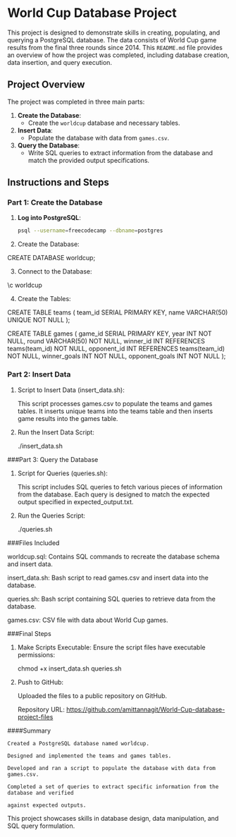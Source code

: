 # World Cup Database Project

This project is designed to demonstrate skills in creating, populating, and querying a PostgreSQL database. 
The data consists of World Cup game results from the final three rounds since 2014.
This `README.md` file provides an overview of how the project was completed, including database creation, data insertion, and query execution.

## Project Overview

The project was completed in three main parts:

1. **Create the Database**:
   - Create the `worldcup` database and necessary tables.
2. **Insert Data**:
   - Populate the database with data from `games.csv`.
3. **Query the Database**:
   - Write SQL queries to extract information from the database and match the provided output specifications.

## Instructions and Steps

### Part 1: Create the Database

1. **Log into PostgreSQL**:
   ```bash
   psql --username=freecodecamp --dbname=postgres


2. Create the Database:

CREATE DATABASE worldcup;


3. Connect to the Database:
   
\c worldcup


4. Create the Tables:

CREATE TABLE teams (
  team_id SERIAL PRIMARY KEY,
  name VARCHAR(50) UNIQUE NOT NULL
);

CREATE TABLE games (
  game_id SERIAL PRIMARY KEY,
  year INT NOT NULL,
  round VARCHAR(50) NOT NULL,
  winner_id INT REFERENCES teams(team_id) NOT NULL,
  opponent_id INT REFERENCES teams(team_id) NOT NULL,
  winner_goals INT NOT NULL,
  opponent_goals INT NOT NULL
);


### Part 2: Insert Data

1. Script to Insert Data (insert_data.sh):

   This script processes games.csv to populate the teams and games tables.
   It inserts unique teams into the teams table and then inserts game results into the games 
   table.

2. Run the Insert Data Script:
   
   ./insert_data.sh


###Part 3: Query the Database

1. Script for Queries (queries.sh):

   This script includes SQL queries to fetch various pieces of information from the database.
   Each query is designed to match the expected output specified in expected_output.txt.

2. Run the Queries Script:

   ./queries.sh


###Files Included

   worldcup.sql: Contains SQL commands to recreate the database schema and insert data.
   
   insert_data.sh: Bash script to read games.csv and insert data into the database.
   
   queries.sh: Bash script containing SQL queries to retrieve data from the database.
   
   games.csv: CSV file with data about World Cup games.

###Final Steps

1. Make Scripts Executable:
Ensure the script files have executable permissions:

   chmod +x insert_data.sh queries.sh

2. Push to GitHub:

   Uploaded the files to a public repository on GitHub.
   
   Repository URL: https://github.com/amittannagit/World-Cup-database-project-files


####Summary

    Created a PostgreSQL database named worldcup.
    
    Designed and implemented the teams and games tables.
    
    Developed and ran a script to populate the database with data from games.csv.
    
    Completed a set of queries to extract specific information from the database and verified 
    
    against expected outputs.
   
   
This project showcases skills in database design, data manipulation, and SQL query formulation.






  











